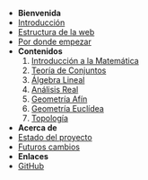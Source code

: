 - **Bienvenida**
- [Introducción](paginaInicio.md)
- [Estructura de la web](/informacionWeb/estructuraWeb.md)
- [Por donde empezar](/informacionWeb/porDondeEmpezar.md)
- **Contenidos**
  1. [Introducción a la Matemática](cursos/1-introduccionMatematica/indice.md)
  2. [Teoría de Conjuntos](cursos/2-teoriaDeConjuntos/indice.md)
  3. [Álgebra Lineal](cursoAlgebraLineal.md)
  4. [Análisis Real](cursoAnalisisReal.md)
  5. [Geometría Afín](cursoGeometriaAfin.md)
  6. [Geometría Euclídea](cursoGeometriaEuclidea.md)
  7. [Topología](cursoTopologia.md)
- **Acerca de**
- [Estado del proyecto](informacionWeb/estadoProyecto.md)
- [Futuros cambios](informacionWeb/futurosCambios.md)
- **Enlaces**
- [GitHub](https://github.com/misterbugcatnoir/Matematicas-Imaginarias)
